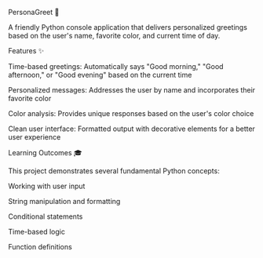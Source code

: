 PersonaGreet 👋

A friendly Python console application that delivers personalized greetings based on the user's name, favorite color, and current time of day.

Features ✨

Time-based greetings: Automatically says "Good morning," "Good afternoon," or "Good evening" based on the current time

Personalized messages: Addresses the user by name and incorporates their favorite color

Color analysis: Provides unique responses based on the user's color choice

Clean user interface: Formatted output with decorative elements for a better user experience

Learning Outcomes 🎓

This project demonstrates several fundamental Python concepts:

Working with user input

String manipulation and formatting

Conditional statements

Time-based logic

Function definitions
